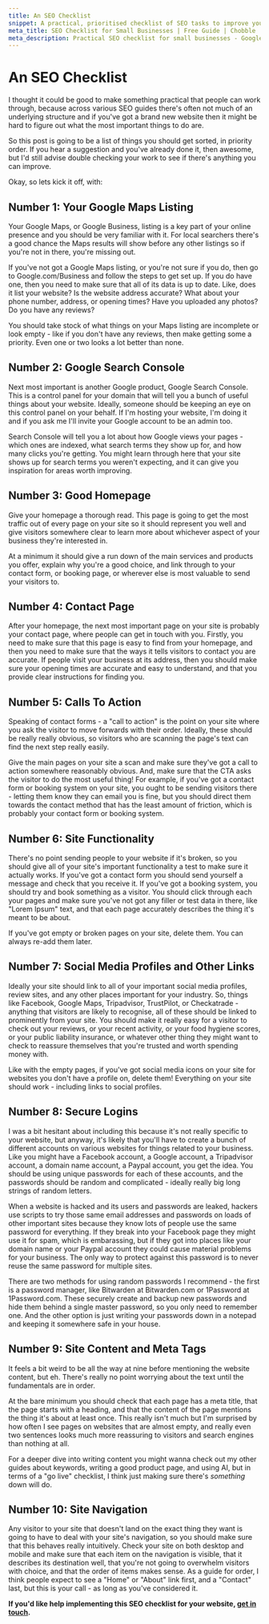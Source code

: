 ```yaml
---
title: An SEO Checklist
snippet: A practical, prioritised checklist of SEO tasks to improve your website's search engine rankings.
meta_title: SEO Checklist for Small Businesses | Free Guide | Chobble
meta_description: Practical SEO checklist for small businesses - Google Maps, Search Console, homepage optimisation - prioritised tasks - Manchester web developer
---
```


# An SEO Checklist

I thought it could be good to make something practical that people can work through, because across various SEO guides there's often not much of an underlying structure and if you've got a brand new website then it might be hard to figure out what the most important things to do are.

So this post is going to be a list of things you should get sorted, in priority order. If you hear a suggestion and you've already done it, then awesome, but I'd still advise double checking your work to see if there's anything you can improve.

Okay, so lets kick it off, with:

## Number 1: Your Google Maps Listing

Your Google Maps, or Google Business, listing is a key part of your online presence and you should be very familiar with it. For local searchers there's a good chance the Maps results will show before any other listings so if you're not in there, you're missing out.

If you've not got a Google Maps listing, or you're not sure if you do, then go to Google.com/Business and follow the steps to get set up. If you do have one, then you need to make sure that all of its data is up to date. Like, does it list your website? Is the website address accurate? What about your phone number, address, or opening times? Have you uploaded any photos? Do you have any reviews?

You should take stock of what things on your Maps listing are incomplete or look empty - like if you don't have any reviews, then make getting some a priority. Even one or two looks a lot better than none.

## Number 2: Google Search Console

Next most important is another Google product, Google Search Console. This is a control panel for your domain that will tell you a bunch of useful things about your website. Ideally, someone should be keeping an eye on this control panel on your behalf. If I'm hosting your website, I'm doing it and if you ask me I'll invite your Google account to be an admin too.

Search Console will tell you a lot about how Google views your pages - which ones are indexed, what search terms they show up for, and how many clicks you're getting. You might learn through here that your site shows up for search terms you weren't expecting, and it can give you inspiration for areas worth improving.

## Number 3: Good Homepage

Give your homepage a thorough read. This page is going to get the most traffic out of every page on your site so it should represent you well and give visitors somewhere clear to learn more about whichever aspect of your business they're interested in.

At a minimum it should give a run down of the main services and products you offer, explain why you're a good choice, and link through to your contact form, or booking page, or wherever else is most valuable to send your visitors to.

## Number 4: Contact Page

After your homepage, the next most important page on your site is probably your contact page, where people can get in touch with you. Firstly, you need to make sure that this page is easy to find from your homepage, and then you need to make sure that the ways it tells visitors to contact you are accurate. If people visit your business at its address, then you should make sure your opening times are accurate and easy to understand, and that you provide clear instructions for finding you.

## Number 5: Calls To Action

Speaking of contact forms - a "call to action" is the point on your site where you ask the visitor to move forwards with their order. Ideally, these should be really really obvious, so visitors who are scanning the page's text can find the next step really easily.

Give the main pages on your site a scan and make sure they've got a call to action somewhere reasonably obvious. And, make sure that the CTA asks the visitor to do the most useful thing! For example, if you've got a contact form or booking system on your site, you ought to be sending visitors there - letting them know they can email you is fine, but you should direct them towards the contact method that has the least amount of friction, which is probably your contact form or booking system.

## Number 6: Site Functionality

There's no point sending people to your website if it's broken, so you should give all of your site's important functionality a test to make sure it actually works. If you've got a contact form you should send yourself a message and check that you receive it. If you've got a booking system, you should try and book something as a visitor. You should click through each your pages and make sure you've not got any filler or test data in there, like "Lorem Ipsum" text, and that each page accurately describes the thing it's meant to be about.

If you've got empty or broken pages on your site, delete them. You can always re-add them later.

## Number 7: Social Media Profiles and Other Links

Ideally your site should link to all of your important social media profiles, review sites, and any other places important for your industry. So, things like Facebook, Google Maps, Tripadvisor, TrustPilot, or Checkatrade - anything that visitors are likely to recognise, all of these should be linked to prominently from your site. You should make it really easy for a visitor to check out your reviews, or your recent activity, or your food hygiene scores, or your public liability insurance, or whatever other thing they might want to check to reassure themselves that you're trusted and worth spending money with.

Like with the empty pages, if you've got social media icons on your site for websites you don't have a profile on, delete them! Everything on your site should work - including links to social profiles.

## Number 8: Secure Logins

I was a bit hesitant about including this because it's not really specific to your website, but anyway, it's likely that you'll have to create a bunch of different accounts on various websites for things related to your business. Like you might have a Facebook account, a Google account, a Tripadvisor account, a domain name account, a Paypal account, you get the idea. You should be using unique passwords for each of these accounts, and the passwords should be random and complicated - ideally really big long strings of random letters.

When a website is hacked and its users and passwords are leaked, hackers use scripts to try those same email addresses and passwords on loads of other important sites because they know lots of people use the same password for everything. If they break into your Facebook page they might use it for spam, which is embarassing, but if they got into places like your domain name or your Paypal account they could cause material problems for your business. The only way to protect against this password is to never reuse the same password for multiple sites.

There are two methods for using random passwords I recommend - the first is a password manager, like Bitwarden at Bitwarden.com or 1Password at 1Password.com. These securely create and backup new passwords and hide them behind a single master password, so you only need to remember one. And the other option is just writing your passwords down in a notepad and keeping it somewhere safe in your house.

## Number 9: Site Content and Meta Tags

It feels a bit weird to be all the way at nine before mentioning the website content, but eh. There's really no point worrying about the text until the fundamentals are in order.

At the bare minimum you should check that each page has a meta title, that the page starts with a heading, and that the content of the page mentions the thing it's about at least once. This really isn't much but I'm surprised by how often I see pages on websites that are almost empty, and really even two sentences looks much more reassuring to visitors and search engines than nothing at all.

For a deeper dive into writing content you might wanna check out my other guides about keywords, writing a good product page, and using AI, but in terms of a "go live" checklist, I think just making sure there's _something_ down will do.

## Number 10: Site Navigation

Any visitor to your site that doesn't land on the exact thing they want is going to have to deal with your site's navigation, so you should make sure that this behaves really intuitively. Check your site on both desktop and mobile and make sure that each item on the navigation is visible, that it describes its destination well, that you're not going to overwhelm visitors with choice, and that the order of items makes sense. As a guide for order, I think people expect to see a "Home" or "About" link first, and a "Contact" last, but this is your call - as long as you've considered it.

**If you'd like help implementing this SEO checklist for your website, [get in touch](/contact/).**
